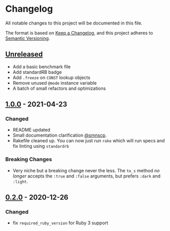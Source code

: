 # Changelog

All notable changes to this project will be documented in this file.

The format is based on [Keep a Changelog](https://keepachangelog.com/en/1.0.0/),
and this project adheres to [Semantic Versioning](https://semver.org/spec/v2.0.0.html).

## [Unreleased]

- Add a basic benchmark file
- Add standardRB badge
- Add `.freeze` on `CONST` lookup objects
- Remove unused `@mode` instance variable
- A batch of small refactors and optimizations

## [1.0.0] - 2021-04-23

### Changed

- README updated
- Small documentation clarification [@smnscp](https://github.com/smnscp).
- Rakefile cleaned up. You can now just run `rake` which will run specs and fix linting using `standardrb`

### Breaking Changes

- Very niche but a breaking change never the less. The `to_s` method *no longer* accepts the `:true` and `:false` arguments, but prefers `:dark` and `:light`.

## [0.2.0] - 2020-12-26

### Changed

- fix `required_ruby_version` for Ruby 3 support

[unreleased]: https://github.com/whomwah/rqrcode_core/compare/v1.0.0...HEAD
[1.0.0]: https://github.com/whomwah/rqrcode_core/compare/v0.2.0...v1.0.0
[0.2.0]: https://github.com/whomwah/rqrcode_core/compare/v0.1.2...v0.2.0
